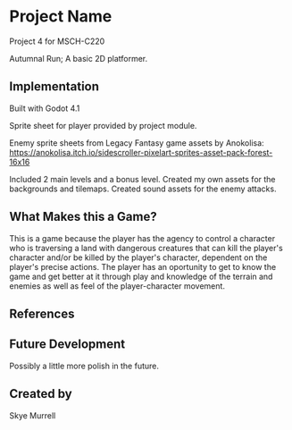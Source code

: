 # Project Name
Project 4 for MSCH-C220

Autumnal Run;
A basic 2D platformer.

## Implementation

Built with Godot 4.1

Sprite sheet for player provided by project module.

Enemy sprite sheets from Legacy Fantasy game assets by Anokolisa: https://anokolisa.itch.io/sidescroller-pixelart-sprites-asset-pack-forest-16x16

Included 2 main levels and a bonus level. Created my own assets for the backgrounds and tilemaps. Created sound assets for the enemy attacks. 

## What Makes this a Game?

This is a game because the player has the agency to control a character who is traversing a land with dangerous creatures that can kill the player's character and/or be killed by the player's character, dependent on the player's precise actions. The player has an oportunity to get to know the game and get better at it through play and knowledge of the terrain and enemies as well as feel of the player-character movement.

## References

## Future Development

Possibly a little more polish in the future.

## Created by

Skye Murrell
